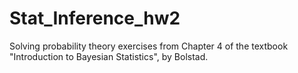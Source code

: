 # Stat_Inference_hw2
Solving probability theory exercises from Chapter 4 of the textbook "Introduction to Bayesian Statistics", by Bolstad.
